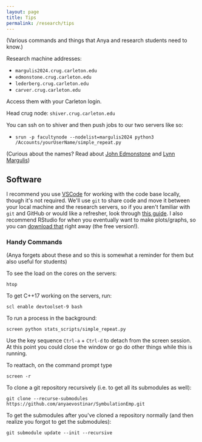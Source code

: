 ```yaml
---
layout: page
title: Tips
permalink: /research/tips
---
```


(Various commands and things that Anya and research students need to know.)

Research machine addresses:
* `margulis2024.crug.carleton.edu`
* `edmonstone.crug.carleton.edu`
* `lederberg.crug.carleton.edu`
* `carver.crug.carleton.edu`

Access them with your Carleton login.

Head crug node: `shiver.crug.carleton.edu`

You can ssh on to shiver and then push jobs to our two servers like so:
* `srun -p facultynode --nodelist=margulis2024 python3 /Accounts/yourUserName/simple_repeat.py`


(Curious about the names? Read about [John Edmonstone](https://en.wikipedia.org/wiki/John_Edmonstone) and [Lynn Margulis](https://en.wikipedia.org/wiki/Lynn_Margulis))


## Software 
I recommend you use [VSCode](https://code.visualstudio.com/) for working with the code base locally, though it's not required.
We'll use `git` to share code and move it between your local machine and the research servers, so if you aren't familiar with `git` and GitHub or would like a refresher, look through [this guide](https://guides.github.com/introduction/git-handbook/).
I also recommend RStudio for when you eventually want to make plots/graphs, so you can [download that](https://www.rstudio.com/products/rstudio/download/) right away (the free version!).

### Handy Commands
(Anya forgets about these and so this is somewhat a reminder for them but also useful for students)

To see the load on the cores on the servers:
```
htop
```

To get C++17 working on the servers, run:
```
scl enable devtoolset-9 bash
```

To run a process in the background:
```
screen python stats_scripts/simple_repeat.py
```

Use the key sequence `Ctrl-a` + `Ctrl-d` to detach from the screen session. At this point you could close the window or go do other things while this is running.

To reattach, on the command prompt type

`screen -r`

To clone a git repository recursively (i.e. to get all its submodules as well):

`git clone --recurse-submodules https://github.com/anyaevostinar/SymbulationEmp.git`

To get the submodules after you've cloned a repository normally (and then realize you forgot to get the submodules):

`git submodule update --init --recursive`